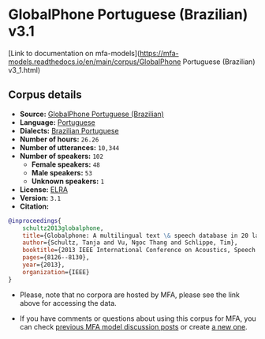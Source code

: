 
# GlobalPhone Portuguese (Brazilian) v3.1

[Link to documentation on mfa-models](https://mfa-models.readthedocs.io/en/main/corpus/GlobalPhone Portuguese (Brazilian) v3_1.html)

## Corpus details

- **Source:** [GlobalPhone Portuguese (Brazilian)](https://catalogue.elra.info/en-us/repository/browse/ELRA-S0201/)
- **Language:** [Portuguese](https://en.wikipedia.org/wiki/Portuguese_language)
- **Dialects:** [Brazilian Portuguese](https://en.wikipedia.org/wiki/Brazilian_Portuguese)
- **Number of hours:** `26.26`
- **Number of utterances:** `10,344`
- **Number of speakers:** `102`
  - **Female speakers:** `48`
  - **Male speakers:** `53`
  - **Unknown speakers:** `1`
- **License:** [ELRA](https://www.elra.info/en/services-around-lrs/distribution/licensing/)
- **Version:** `3.1`
- **Citation:**
```bibtex
@inproceedings{
	schultz2013globalphone,
	title={Globalphone: A multilingual text \& speech database in 20 languages},
	author={Schultz, Tanja and Vu, Ngoc Thang and Schlippe, Tim},
	booktitle={2013 IEEE International Conference on Acoustics, Speech and Signal Processing},
	pages={8126--8130},
	year={2013},
	organization={IEEE}
}
```

- Please, note that no corpora are hosted by MFA, please see the link above for accessing the data.

- If you have comments or questions about using this corpus for MFA, you can check [previous MFA model discussion posts](https://github.com/MontrealCorpusTools/mfa-models/discussions?discussions_q=GlobalPhone+Portuguese+Brazilian+v3.1) or create [a new one](https://github.com/MontrealCorpusTools/mfa-models/discussions/new).
